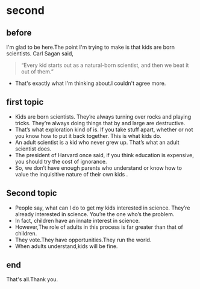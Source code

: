 # second
## before
I'm glad to be here.The point I'm trying to make is that kids are born scientists.
Carl Sagan said, 
> “Every kid starts out as a natural-born scientist, and then we 
beat it out of them.” 
- That's exactly what I'm thinking about.I couldn't agree more.
## first topic 
- Kids are born scientists. They’re always turning over rocks and playing tricks. They’re always doing things that by and large are destructive.
- That’s what exploration kind of is. If you take stuff apart, whether or not you know how to put it back together. This is what kids do.
- An adult scientist is a kid who never grew up. That’s what an adult scientist does.
- The president of Harvard once said, if you think education is expensive, you should try the cost of ignorance.
- So, we don’t have enough parents who understand or know how to value the inquisitive nature of their own kids .
## Second topic
- People say, what can I do to get my kids interested in science. They’re already interested in science. You’re the one who’s the problem.
- In fact, children have an innate interest in science.
- However,The role of adults in this process is far greater than that of children.
- They vote.They have opportunities.They run the world.
- When adults understand,kids will be fine.
## end
That's all.Thank you. 